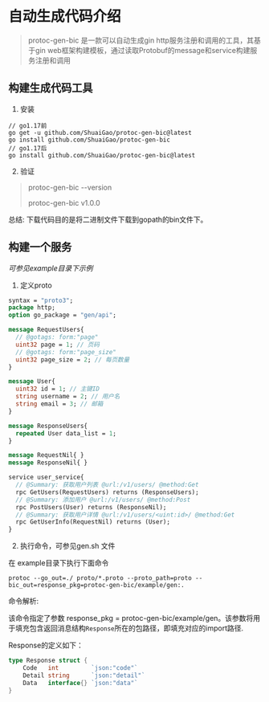# 自动生成代码介绍

> protoc-gen-bic 是一款可以自动生成gin http服务注册和调用的工具，其基于gin web框架构建模板，通过读取Protobuf的message和service构建服务注册和调用

## 构建生成代码工具

1. 安装
```git
// go1.17前
go get -u github.com/ShuaiGao/protoc-gen-bic@latest
go install github.com/ShuaiGao/protoc-gen-bic
// go1.17后
go install github.com/ShuaiGao/protoc-gen-bic@latest
```
2. 验证
> protoc-gen-bic --version
> 
> protoc-gen-bic v1.0.0

总结: 下载代码目的是将二进制文件下载到gopath的bin文件下。

## 构建一个服务

*可参见example目录下示例*

1. 定义proto

```protobuf
syntax = "proto3";
package http;
option go_package = "gen/api";

message RequestUsers{
  // @gotags: form:"page"
  uint32 page = 1; // 页码
  // @gotags: form:"page_size"
  uint32 page_size = 2; // 每页数量
}

message User{
  uint32 id = 1; // 主键ID
  string username = 2; // 用户名
  string email = 3; // 邮箱
}

message ResponseUsers{
  repeated User data_list = 1;
}

message RequestNil{ }
message ResponseNil{ }

service user_service{
  // @Summary: 获取用户列表 @url:/v1/users/ @method:Get
  rpc GetUsers(RequestUsers) returns (ResponseUsers);
  // @Summary: 添加用户 @url:/v1/users/ @method:Post
  rpc PostUsers(User) returns (ResponseNil);
  // @Summary: 获取用户详情 @url:/v1/users/<uint:id>/ @method:Get
  rpc GetUserInfo(RequestNil) returns (User);
}
```

2. 执行命令，可参见gen.sh 文件

在 example目录下执行下面命令

```shell
protoc --go_out=./ proto/*.proto --proto_path=proto --bic_out=response_pkg=protoc-gen-bic/example/gen:.
```
 
命令解析:

该命令指定了参数 response_pkg = protoc-gen-bic/example/gen。该参数将用于填充包含返回消息结构`Response`所在的包路径，即填充对应的import路径.

Response的定义如下：

```go
type Response struct {
    Code   int         `json:"code"`
    Detail string      `json:"detail"`
    Data   interface{} `json:"data"`
}
```
   